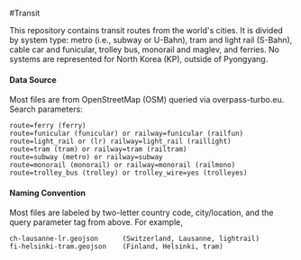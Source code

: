 #Transit

This repository contains transit routes from the world's cities. It is divided by system type: metro (i.e., subway or U-Bahn), tram and light rail (S-Bahn), cable car and funicular, trolley bus, monorail and maglev, and ferries. No systems are represented for North Korea (KP), outside of Pyongyang.

#### Data Source

Most files are from OpenStreetMap (OSM) queried via overpass-turbo.eu. Search parameters:

	route=ferry (ferry)
	route=funicular (funicular) or railway=funicular (railfun)
	route=light_rail or (lr) railway=light_rail (raillight)
	route=tram (tram) or railway=tram (railtram)
	route=subway (metro) or railway=subway
	route=monorail (monorail) or railway=monorail (railmono)
	route=trolley_bus (trolley) or trolley_wire=yes (trolleyes)

#### Naming Convention

Most files are labeled by two-letter country code, city/location, and the query parameter tag from above. For example,

	ch-lausanne-lr.geojson		(Switzerland, Lausanne, lightrail)
	fi-helsinki-tram.geojson	(Finland, Helsinki, tram)
